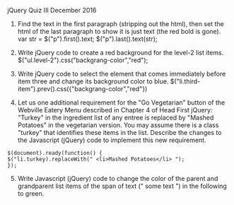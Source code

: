 jQuery Quiz III
December 2016
1. Find the text in the first paragraph (stripping out the html), then set the html of the last paragraph to
show it is just text (the red bold is gone).
var str = $("p").first().text;
$("p").last().text(str);

2. Write jQuery code to create a red background for the level-2 list items.
$("ul.level-2").css("backgrang-color","red");

3. Write jQuery code to select the element that comes immediately before item three and change its background color to blue.
$("li.third-item").prev().css({"backgrang-color","red"})

4. Let us one additional requirement for the "Go Vegetarian" button of the Webville Eatery Menu described in Chapter 4 of Head First jQuery: "Turkey" in the ingredient list of any entree is replaced by "Mashed Potatoes" in the vegetarian version. You may assume there is a class "turkey" that identifies
these items in the list. Describe the changes to the Javascript (jQuery) code to implement this new
requirement.
````
$(document).ready(function() {
$("li.turkey).replaceWith(" <li>Mashed Potatoes</li> ");
});
````
5. Write Javascript (jQuery) code to change the color of the parent and grandparent list items of the span
of text (" some text ") in the following to green.


